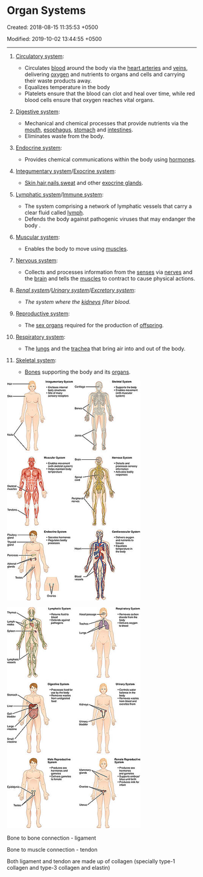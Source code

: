 # Organ Systems

Created: 2018-08-15 11:35:53 +0500

Modified: 2019-10-02 13:44:55 +0500

---

1. [Circulatory system](https://en.wikipedia.org/wiki/Circulatory_system):
    - Circulates [blood](https://en.wikipedia.org/wiki/Blood) around the body via the [heart](https://en.wikipedia.org/wiki/Human_heart),[arteries](https://en.wikipedia.org/wiki/Artery) and [veins](https://en.wikipedia.org/wiki/Vein), delivering [oxygen](https://en.wikipedia.org/wiki/Oxygen) and nutrients to organs and cells and carrying their waste products away.
    - Equalizes temperature in the body
    - Platelets ensure that the blood can clot and heal over time, while red blood cells ensure that oxygen reaches vital organs.

2. [Digestive system](https://en.wikipedia.org/wiki/Digestive_system):
    - Mechanical and chemical processes that provide nutrients via the [mouth](https://en.wikipedia.org/wiki/Human_mouth), [esophagus](https://en.wikipedia.org/wiki/Esophagus), [stomach](https://en.wikipedia.org/wiki/Stomach) and [intestines](https://en.wikipedia.org/wiki/Intestine).
    - Eliminates waste from the body.

3. [Endocrine system](https://en.wikipedia.org/wiki/Endocrine_system):
    - Provides chemical communications within the body using [hormones](https://en.wikipedia.org/wiki/Hormone).

4. [Integumentary system](https://en.wikipedia.org/wiki/Integumentary_system)/[Exocrine system](https://en.wikipedia.org/wiki/Exocrine_system):
    - [Skin](https://en.wikipedia.org/wiki/Human_skin),[hair](https://en.wikipedia.org/wiki/Human_hair),[nails](https://en.wikipedia.org/wiki/Nail_(anatomy)),[sweat](https://en.wikipedia.org/wiki/Sweat_gland) and other [exocrine glands](https://en.wikipedia.org/wiki/Exocrine_gland).

5. [Lymphatic system](https://en.wikipedia.org/wiki/Lymphatic_system)/[Immune system](https://en.wikipedia.org/wiki/Immune_system):
    - The system comprising a network of lymphatic vessels that carry a clear fluid called [lymph](https://en.wikipedia.org/wiki/Lymph).
    - Defends the body against pathogenic viruses that may endanger the body .

6. [Muscular system](https://en.wikipedia.org/wiki/Muscular_system):
    - Enables the body to move using [muscles](https://en.wikipedia.org/wiki/Muscle).

7. [Nervous system](https://en.wikipedia.org/wiki/Nervous_system):
    - Collects and processes information from the [senses](https://en.wikipedia.org/wiki/Sense) via [nerves](https://en.wikipedia.org/wiki/Nerve) and the [brain](https://en.wikipedia.org/wiki/Human_brain) and tells the [muscles](https://en.wikipedia.org/wiki/Muscle) to contract to cause physical actions.

8. *[Renal system](https://en.wikipedia.org/wiki/Renal_system)/[Urinary system](https://en.wikipedia.org/wiki/Urinary_system)*/[*Excretory system*](https://en.wikipedia.org/wiki/Excretory_system):
    - *The system where the [kidneys](https://en.wikipedia.org/wiki/Kidneys) filter blood.*

9. [Reproductive system](https://en.wikipedia.org/wiki/Reproductive_system):
    - The [sex organs](https://en.wikipedia.org/wiki/Sex_organ) required for the production of [offspring](https://en.wikipedia.org/wiki/Offspring).

10. [Respiratory system](https://en.wikipedia.org/wiki/Respiratory_system):
    - The [lungs](https://en.wikipedia.org/wiki/Lung) and the [trachea](https://en.wikipedia.org/wiki/Trachea) that bring air into and out of the body.

11. [Skeletal system](https://en.wikipedia.org/wiki/Skeletal_system):
    - [Bones](https://en.wikipedia.org/wiki/Bone) supporting the body and its [organs](https://en.wikipedia.org/wiki/Organ_(anatomy)).

![image](media/Organ-Systems-image1.jpg)

![image](media/Organ-Systems-image2.jpg)

Bone to bone connection - ligament

Bone to muscle connection - tendon

Both ligament and tendon are made up of collagen (specially type-1 collagen and type-3 collagen and elastin)
